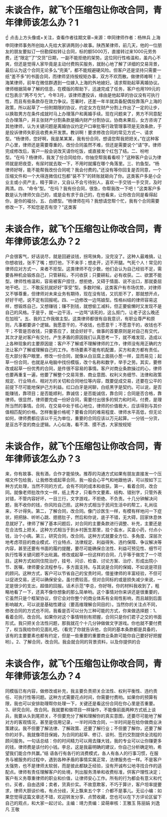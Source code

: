 # 未谈合作，就飞个压缩包让你改合同，青年律师该怎么办？1

☝ 点击上方头像或+关注，查看作者往期文章~来源：申同律师作者：杨林兵 上海申同律师事务所创始人先给大家讲两则小故事。陕西某律师，前几天，他的一位朋友的朋友要拟订一份勘探权转让合同，标的额5000万，直接转过来1000元劳务费，还“限定”了“交货”日期，一副不能拒绝的架势。这位同行性格温和，虽内心不爽，但还是觉得人家毕竟是主动付费购买服务，就耐心地了解了详细的交易背景，最后认为这个合同无论多么“完美”，都不能规避硬风险。但客户还是坚持只需要一纸“差不多”的书面合同，而律师坚持按规矩办事，双方不欢而散。做律师难啊！上海某律师，前年在微信群遇到一位嫁入上海的外地媳妇，请求帮助起草离婚协议。律师根据简单了解的信息，在模版的帮助下，迅速完成了任务，客户也用199元的红包表示“两不亏欠”。今年3月，该律师遭投诉，缘由是他起草的协议没有可执行性，而且有些条款存在效力争议。签署时，还差一年半就具备配偶投靠落户上海的政策，所以起草了一份附期限的协议，约定女方在财产分割上作出了一定的让步，以换取男方在条件成就时马上办理落户和离婚手续。现在问题来了，男方不同意配合办理落户，并主张财产分割条款是婚内财产分割协议。协商未果后，女方咨询了其他律师，认为关键问题是离婚协议约定户口审批等行政管理事项是无效条款，于是投诉律师失职且收费未开发票。教训啊！要求修改合同的常见方式一、请求型。“杨律师，您好啊，我是某某某，我有份合同，想请您帮我把把关。”在这种客户心里，律师还是需要尊重的，改份合同虽然不难，但还是需要说个“请”字。律师完成修改后，客户一般会说改天请你吃饭，或直接发个红包了结。二、吩咐型。“在吗？杨律师，我发了份合同给你，你抽空帮我看看呗？”这种客户会认为律师就是把夜壶，有尿时就去取一下，不用时就撂在哪个角落里。三、钓鱼型。“杨律师好呀，能不能帮我改份合同呢？我会付费的。”还没有等你回复是否同意，一个压缩文件和一个大得连微信红包都“装不下”的转账就砸向了你。这类客户多是小企业主或小资产主，精于算计，又自认不会亏待别人，喜欢一手交钱一手交货，及时两清。四、“命令”型。“在吗？我有份合同，很急，你帮我改一下吧！”这类客户多数是认为律师欠自己的，或是会有求于自己的，在他看来，让你改合同是看得起你，是你的福分。五、白嫖型。“杨律师在吗？我想请您帮个忙，我有个合同需要修改一下，不知您是否有空？”这类客

# 未谈合作，就飞个压缩包让你改合同，青年律师该怎么办？2

户会很客气，好话说尽，就是回避谈钱，拐弯抹角，没完没了。这种人最难搞，让你想收钱，张不了嘴；想打他，下不来手；想走开，迈不开腿。气死个人！常见的律师应对方式一、来者不拒型。这类律师不在少数，他们会认为自己经验不足，需要各种机会锻炼自己，只管耕耘，不问收获；只要耕耘，必有收获。二、欲罢不能型。律师性格温和，容易被客户捏住，想拒绝，又碍于情面、说不出口，那就委屈地干吧。三、不敢反抗就好好“享受”型。多数时候，这类客户有市场优势，对律师又不够尊重，但律师对未来业务有期待，现在没有钱，又抗拒不了，那就想开点，好好干吧，说不定有回报呢。四、一边修改一边骂娘型。性格纠结的律师容易这样，想锻炼自己，又想赚钱；赚不到钱，就想偷工减料，但正要偷懒时又发现不是自己的风格。于是乎，就一边干活，一边骂“该死的，这么抠门，让老子这么晚还在加班”。五、我的工作我做主型。这类律师都很有自我意识，有职业尊严和原则，凡事都要讲个逻辑。我愿意干的，不收钱，也愿意干；不愿意干的，收钱也不干；不管是否收钱，只要答应了，就会好好干。做事的首要原则是对自己有交代，其次才是对客户有交付。产生矛盾的原因我们认真思考一下，就不难发现，造成以上各种现象的主要原因是：客户不了解或不理解律师的工作，律师没有用正确的方法让客户了解或理解自己的工作。市场要素不能有机配置，买方和卖方都有责任。在大部分客户眼里，修改一份合同，就像从白豆腐上面挑小葱一样，显而易见；起草一份合同，也就是从电脑中找份模版，改个名称和数字，举手之劳。其实，要修改或起草一份优秀的合同，是件很不容易的事情。客户对商业条款操过的心，律师也要再重复一遍，他要了解整个交易背景、商业意图、权利义务细节、法律和政策规定、行业特点、相对方的关切和合同地位等内容，既要促成交易，还要在公平的前提下尽可能地保护己方利益。红口白牙是闲聊，白纸黑字是契约。可以说，是否能赚钱，靠项目；是否能顺利，靠诚信；是否能诚信，靠合同；合同是否合格，靠律师。很显然，律师要完成一份好合同，需要付出很多的努力和时间，付费，是理所当然的事情。合同，在交易中处于核心地位，律师的价值极大，应该得到与其价值相匹配的价格。怎样衡量价格呢？要看合同的难易程度、律师水平高低，但无论如何，律师费都应该以千元为单位，重要的合同应该以万元起算。一分钱一分货，是亘古不变的商业逻辑。人心似海，看不清、摸不透，大家按规矩

# 未谈合作，就飞个压缩包让你改合同，青年律师该怎么办？3

来，你有故事、我有酒，合作才能愉快。推荐的沟通方式如果有朋友直接发一个压缩文件包给我，让我修改或起草合同，我一般会心平气和地跟他讲，可以按如下三种方式处理，当然不同的方式，会有不同的成本和收获。第一，看着合同，改合同。就像老师批改作文一样，纸上秀才，只看作文要素、结构、错别字，只管外表对错，不管内容好坏，一目三行，文字游戏，不拒绝、不负责。十几分钟解决问题，我不收你的钱，你风险自己担。这种方式相当于民间生活中的帮工，礼尚往来，不计得失。第二，了解合同，改合同。像门诊医生一样，有模有样地问一下症状，把把脉、听听心跳、摁摁肚子，然后和你说，底子不错，无大碍，回家休息休息就好了。律师了解了基本问题后，对合同的主要条款进行调整、补充，主要还是在合法性上把关。这种方式相当于到乡村医生那里，挂个盐水，买盒小药，付点小钱，治个小病。第三，研究合同，改合同。这种方式就要全方位、多角度、深层次地考虑项目的商业模式、行业特点、法律规定、利益得失、违约保障、争议解决等内容，甚至还要有书面的履约提醒，要尽可能确保合法性、利益可预见性、细节可执行性等关键问题不出纰漏。修改或起草一份这样的合同，几乎等于做完了一个项目。这种方式如同住院治疗，挂号、问诊、检查、讨论方案、治疗、形成出院小节、医嘱，律师要全流程参与，多方面支持。与其说是合同的保姆，不如说是项目的顾问。这种方式，客户可以节省自己的宝贵时间，借鉴律师的丰富经验，不但可以促进交易，还可以确保安全。虽付费较高，但对合同标的或是损失减少来说，一定是很少的支出，超值的回报。话术示范“李总，你好呀。你的材料我收到了，粗略地看了一下，还真不像你想象的那么简单哟。这个事情对你来讲还是很重要的，它虽然只是个框架协议，但它会对你整个的商业体系有全局性影响，而且越到后面影响越大，可以说是基础性建设（要高维理解合同目的）。当然你的关注点不同，修改合同的方式也不同，我看是否可以分为三种可能的方式，你来做选择题：1、看着合同，改合同。如果你对这个事情特别有把握，合同只是你们君子之交的书面形式。我只把关合法性问题，那我就花个十几分钟做做文字游戏。你也就不要付费了，权当我给你的见面礼吧。（看完了你就告诉他，合同的基本条款都是具备的，该有的主要要素也都有约定，但是一些重要的重要商业条款可能你自己要好好把握哟）。2、了解合同，改合同。我会就合同的背景资料，以及你提供的合

# 未谈合作，就飞个压缩包让你改合同，青年律师该怎么办？4

同模版已有内容，做修改或补充，我主要负责把关合法性、权利平衡性、违约责任、可执行性等问题。这种方式需要花点时间，你需要付费哟。如果你的预算有限，我也可以安排助理帮你处理一下，关键还是看这份合同在你心里是否重要。3、研究合同，改合同。我就要和做项目一样操作，不能像前面两种方式纸上谈兵，我要从头到尾把关，不但要充分了解和理解你的真实意图，还要尽可能地了解对方的客观情况，甚至是信用记录，一半时间改合同，一半时间是在给你做商业决策建议。我不但要了解法律、了解政策、还要了解行业；不但要了解你，还要了解你的对手。我就像项目保姆，为合同的起草、修订、谈判、签约交割提供全流程的顾问服务。一句话总结：你的时间精力可以用去赚大钱，我的专业可以让你赚更多的钱，律师费是该付的小钱。李总，这是我最明确的建议，你自己分析确定哟，希望我们能合作共赢。”结 语各行有各行的消费模式，各人有各人的行事习惯，在服务与被服务的过程中，遇到各种矛盾的事情实属正常，法律服务也一样。不是客户太强势，也不是律师太软弱，而是彼此都缺乏经验，没有开诚布公地寻找合作的适配点。律师有责任理解客户的处境，列出服务清单和收费标准，供客户理性决定；客户有义务尊重律师的职业和价值，让律师安心工作。所有的行为都会有意义和代价。买者，自由选择；卖者，货真价实。不故意欺客，不巧于算计，客户坦率提要求，律师大胆谈价格，有点分歧，天上飘来五个字：介都不是事儿。无讼小编：如果您觉得这篇文章还不错，欢迎转发分享、点赞收藏，您也可以在下方评论区留下自己的观点，和大家一起讨论。主编：靖力责编：梁萌审核：王雅玉 陈丽娟 刘逸凡 王敬

